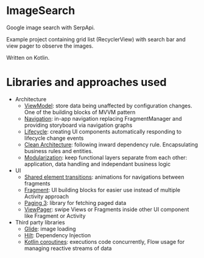 # ImageSearch
Google image search with SerpApi.

Example project containing grid list (RecyclerView) with search bar and view pager to observe the images.

Written on Kotlin.

# Libraries and approaches used
- Architecture
  - [ViewModel](https://developer.android.com/topic/libraries/architecture/viewmodel): store data being unaffected by configuration changes. One of the building blocks of MVVM pattern
  - [Navigation](https://developer.android.com/guide/navigation): in-app navigation replacing FragmentManager and providing storyboard via navigation graphs
  - [Lifecycle](https://developer.android.com/topic/libraries/architecture/lifecycle): creating UI components automatically responding to lifecycle change events
  - [Clean Architecture](https://blog.cleancoder.com/uncle-bob/2012/08/13/the-clean-architecture.html): following inward dependency rule. Encapsulating business rules and entities.
  - [Modularization](https://youtu.be/PZBg5DIzNww?t=658): keep functional layers separate from each other: application, data handling and independant business logic
- UI
  - [Shared element transitions](https://developer.android.com/guide/fragments/animate): animations for navigations between fragments
  - [Fragment](https://developer.android.com/guide/fragments): UI building blocks for easier use instead of multiple Activity approach
  - [Paging 3](https://developer.android.com/topic/libraries/architecture/paging/v3-overview): library for fetching paged data
  - [ViewPager](https://developer.android.com/training/animation/vp2-migration): swipe Views or Fragments inside other UI component like Fragment or Activity
- Third party libraries
  - [Glide](https://bumptech.github.io/glide/): image loading
  - [Hilt](https://developer.android.com/training/dependency-injection/hilt-android): Dependency Injection
  - [Kotlin coroutines](https://kotlinlang.org/docs/coroutines-overview.html): executions code concurrently, Flow usage for managing reactive streams of data

